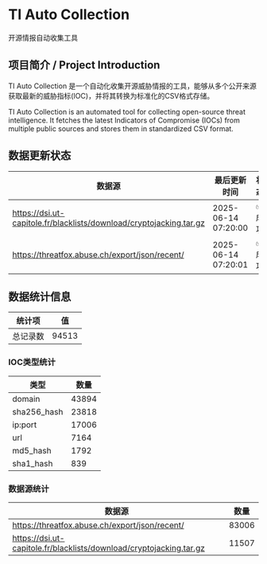 # TI Auto Collection

 开源情报自动收集工具

## 项目简介 / Project Introduction

TI Auto Collection 是一个自动化收集开源威胁情报的工具，能够从多个公开来源获取最新的威胁指标(IOC)，并将其转换为标准化的CSV格式存储。

TI Auto Collection is an automated tool for collecting open-source threat intelligence. It fetches the latest Indicators of Compromise (IOCs) from multiple public sources and stores them in standardized CSV format.

## 数据更新状态

| 数据源 | 最后更新时间 | 状态 |
|--------|------------|------|
| https://dsi.ut-capitole.fr/blacklists/download/cryptojacking.tar.gz | 2025-06-14 07:20:00 | ✅ 成功 |
| https://threatfox.abuse.ch/export/json/recent/ | 2025-06-14 07:20:01 | ✅ 成功 |
















































































## 数据统计信息

| 统计项 | 值 |
|--------|----|
| 总记录数 | 94513 |

### IOC类型统计

| 类型 | 数量 |
|------|------|
| domain | 43894 |
| sha256_hash | 23818 |
| ip:port | 17006 |
| url | 7164 |
| md5_hash | 1792 |
| sha1_hash | 839 |

### 数据源统计

| 数据源 | 数量 |
|--------|------|
| https://threatfox.abuse.ch/export/json/recent/ | 83006 |
| https://dsi.ut-capitole.fr/blacklists/download/cryptojacking.tar.gz | 11507 |
